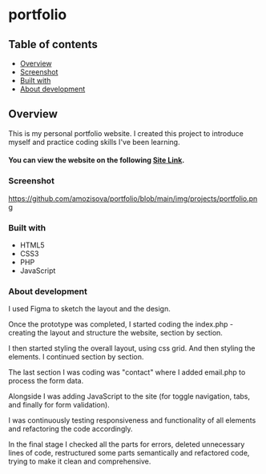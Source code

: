 # portfolio
## Table of contents
  - [Overview](#overview)
  - [Screenshot](#screenshot)
  - [Built with](#built-with)
  - [About development](#about-development)
 
## Overview
This is my personal portfolio website. I created this project to introduce myself and practice coding skills I've been learning.

#### You can view the website on the following [Site Link](https://www.mozisa.eu/).

### Screenshot
https://github.com/amozisova/portfolio/blob/main/img/projects/portfolio.png

### Built with
- HTML5
- CSS3
- PHP
- JavaScript

### About development
I used Figma to sketch the layout and the design.

Once the prototype was completed, I started coding the index.php - creating the layout and structure the website, section by section.

I then started styling the overall layout, using css grid. And then styling the elements. I continued section by section.

The last section I was coding was "contact" where I added email.php to process the form data.

Alongside I was adding JavaScript to the site (for toggle navigation, tabs, and finally for form validation).

I was continuously testing responsiveness and functionality of all elements and refactoring the code accordingly.

In the final stage I checked all the parts for errors, deleted unnecessary lines of code, restructured some parts semantically and refactored code, trying to make it clean and comprehensive.
